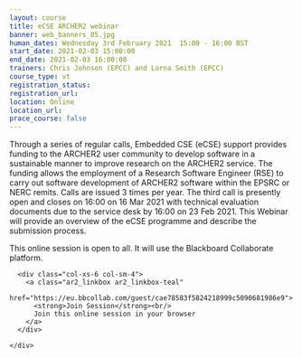 ```yaml
---
layout: course
title: eCSE ARCHER2 webinar
banner: web_banners_05.jpg
human_dates: Wednesday 3rd February 2021  15:00 - 16:00 BST
start_date: 2021-02-03 15:00:00
end_date: 2021-02-03 16:00:00
trainers: Chris Johnson (EPCC) and Lorna Smith (EPCC)
course_type: vt
registration_status:
registration_url:
location: Online
location_url:
prace_course: false
---
```


Through a series of regular calls, Embedded CSE (eCSE) support provides funding to the ARCHER2 user community to develop software in a sustainable manner to improve research on the ARCHER2 service. The funding allows the employment of a Research Software Engineer (RSE) to carry out software development of ARCHER2 software within the EPSRC or NERC remits. Calls are issued 3 times per year. The third call is presently open and closes on 16:00 on 16 Mar 2021 with technical evaluation documents due to the service desk by 16:00 on 23 Feb 2021. 
This Webinar will provide an overview of the eCSE programme and describe the submission process.



This online session is open to all. It will use the Blackboard Collaborate platform.



<section id="service">

  <div class="row ">	

      <div class="col-xs-6 col-sm-4">
        <a class="ar2_linkbox ar2_linkbox-teal" 
          href="https://eu.bbcollab.com/guest/cae78583f5824218999c5090681986e9">
          <strong>Join Session</strong><br/>
          Join this online session in your browser
        </a>
      </div>

<!--

      <div class="col-xs-6 col-sm-4">
        <a class="ar2_linkbox ar2_linkbox-green" href="courses/"
           href="myevents.ics">
          <strong>Add to Calendar</strong><br/>
          Download ICS file to add this event to your calendar complete with join link
        </a>
      </div>
-->

											
    </div>




<!--
<h2><a name="video">Video</a></h2>

<div>

<iframe title="Video"  width="560" height="315" src="https://www.youtube.com/embed/XXXXXXXXXXX" frameborder="0" allow="accelerometer; autoplay; encrypted-media; gyroscope; picture-in-picture" allowfullscreen></iframe>

</div>

-->

<!--

<section id="service">
  <div class="container">
    <div class="row ">	



      <div class="col-xs-6 col-sm-4">
        <a class="ar2_linkbox ar2_linkbox-teal" href="  ">
          <strong>Transcript</strong><br/>
          Download a transcript of the video audio
        </a>
      </div>



      <div class="col-xs-6 col-sm-4">
        <a class="ar2_linkbox ar2_linkbox-green" href="courses/"
           href="ARCHER2_Training_VT.pdf">
          <strong>Slides</strong><br/>
          Download pdf of the presentation.
        </a>
      </div>
										
    </div>
  </div>
</section>
-->
